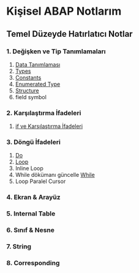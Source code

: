 # Kişisel ABAP Notlarım
## Temel Düzeyde Hatırlatıcı Notlar

### 1. Değişken ve Tip Tanımlamaları
1. [Data Tanımlaması](ABAP_Temel_Notlar\DATA.abap)
2. [Types](ABAP_Temel_Notlar\TYPES_Kullanımı.abap)
3. [Constants](ABAP_Temel_Notlar\CONSTANT.abap)
1. [Enumerated Type](ABAP_Temel_Notlar\ENUM.abap)
1. [Structure](ABAP_Temel_Notlar\STRUCTURE_Tanımlama.abap)
1. field symbol

### 2. Karşılaştırma İfadeleri
1. [if ve Karşılaştırma İfadeleri](ABAP_Temel_Notlar\IF_Kullanımı.abap)

### 3. Döngü İfadeleri
1. [Do](ABAP_Temel_Notlar\DO_Kullanımı.abap)
1. [Loop](ABAP_Temel_Notlar\LOOP.abap)
1. Inline Loop
1. While dökümanı güncelle [While](ABAP_Temel_Notlar\WHILE_Kullanımı.abap)
1. Loop Paralel Cursor

### 4. Ekran & Arayüz

### 5. Internal Table

### 6. Sınıf & Nesne

### 7. String

### 8. Corresponding

